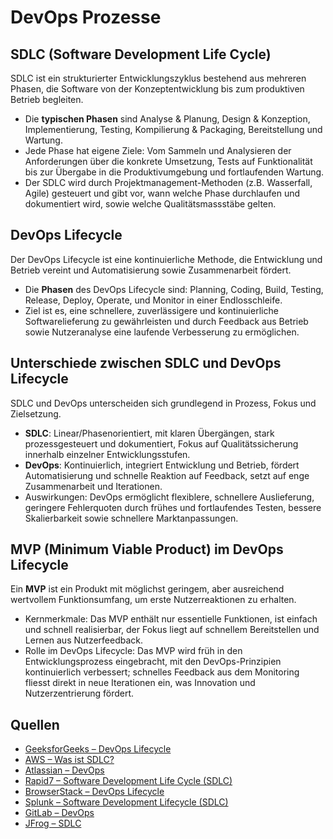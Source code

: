 # DevOps Prozesse

## SDLC (Software Development Life Cycle)

SDLC ist ein strukturierter Entwicklungszyklus bestehend aus mehreren Phasen, die Software von der Konzeptentwicklung bis zum produktiven Betrieb begleiten.

- Die **typischen Phasen** sind Analyse & Planung, Design & Konzeption, Implementierung, Testing, Kompilierung & Packaging, Bereitstellung und Wartung.
- Jede Phase hat eigene Ziele: Vom Sammeln und Analysieren der Anforderungen über die konkrete Umsetzung, Tests auf Funktionalität bis zur Übergabe in die Produktivumgebung und fortlaufenden Wartung.
- Der SDLC wird durch Projektmanagement-Methoden (z.B. Wasserfall, Agile) gesteuert und gibt vor, wann welche Phase durchlaufen und dokumentiert wird, sowie welche Qualitätsmassstäbe gelten.

## DevOps Lifecycle

Der DevOps Lifecycle ist eine kontinuierliche Methode, die Entwicklung und Betrieb vereint und Automatisierung sowie Zusammenarbeit fördert.

- Die **Phasen** des DevOps Lifecycle sind: Planning, Coding, Build, Testing, Release, Deploy, Operate, und Monitor in einer Endlosschleife.
- Ziel ist es, eine schnellere, zuverlässigere und kontinuierliche Softwarelieferung zu gewährleisten und durch Feedback aus Betrieb sowie Nutzeranalyse eine laufende Verbesserung zu ermöglichen.

## Unterschiede zwischen SDLC und DevOps Lifecycle

SDLC und DevOps unterscheiden sich grundlegend in Prozess, Fokus und Zielsetzung.

- **SDLC**: Linear/Phasenorientiert, mit klaren Übergängen, stark prozessgesteuert und dokumentiert, Fokus auf Qualitätssicherung innerhalb einzelner Entwicklungsstufen.
- **DevOps**: Kontinuierlich, integriert Entwicklung und Betrieb, fördert Automatisierung und schnelle Reaktion auf Feedback, setzt auf enge Zusammenarbeit und Iterationen.
- Auswirkungen: DevOps ermöglicht flexiblere, schnellere Auslieferung, geringere Fehlerquoten durch frühes und fortlaufendes Testen, bessere Skalierbarkeit sowie schnellere Marktanpassungen.

## MVP (Minimum Viable Product) im DevOps Lifecycle

Ein **MVP** ist ein Produkt mit möglichst geringem, aber ausreichend wertvollem Funktionsumfang, um erste Nutzerreaktionen zu erhalten.

- Kernmerkmale: Das MVP enthält nur essentielle Funktionen, ist einfach und schnell realisierbar, der Fokus liegt auf schnellem Bereitstellen und Lernen aus Nutzerfeedback.
- Rolle im DevOps Lifecycle: Das MVP wird früh in den Entwicklungsprozess eingebracht, mit den DevOps-Prinzipien kontinuierlich verbessert; schnelles Feedback aus dem Monitoring fliesst direkt in neue Iterationen ein, was Innovation und Nutzerzentrierung fördert.

## Quellen

- [GeeksforGeeks – DevOps Lifecycle](https://www.geeksforgeeks.org/devops/devops-lifecycle/)
- [AWS – Was ist SDLC?](https://aws.amazon.com/de/what-is/sdlc/)
- [Atlassian – DevOps](https://www.atlassian.com/de/devops)
- [Rapid7 – Software Development Life Cycle (SDLC)](https://www.rapid7.com/de/cybersecurity-grundlagen/software-development-life-cycle-sdlc/)
- [BrowserStack – DevOps Lifecycle](https://www.browserstack.com/guide/devops-lifecycle)
- [Splunk – Software Development Lifecycle (SDLC)](https://www.splunk.com/de_de/blog/learn/software-development-lifecycle-sdlc.html)
- [GitLab – DevOps](https://about.gitlab.com/de-de/topics/devops/)
- [JFrog – SDLC](https://jfrog.com/de/learn/sdlc/)
